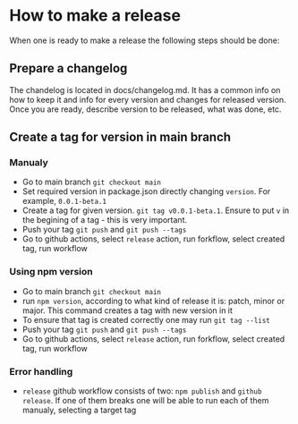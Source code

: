 # How to make a release

When one is ready to make a release the following steps should be done:

## Prepare a changelog

The chandelog is located in docs/changelog.md. It has a common info on how to keep it and info for every version and changes for released version. Once you are ready, describe version to be released, what was done, etc.

## Create a tag for version in main branch

### Manualy

- Go to main branch `git checkout main`
- Set required version in package.json directly changing `version`. For example, `0.0.1-beta.1`
- Create a tag for given version. `git tag v0.0.1-beta.1`. Ensure to put `v` in the begining of a tag - this is very important.
- Push your tag `git push` and `git push --tags`
- Go to github actions, select `release` action, run forkflow, select created tag, run workflow

### Using npm version

- Go to main branch `git checkout main`
- run `npm version`, according to what kind of release it is: patch, minor or major. This command creates a tag with new version in it
- To ensure that tag is created correctly one may run `git tag --list`
- Push your tag `git push` and `git push --tags`
- Go to github actions, select `release` action, run forkflow, select created tag, run workflow

### Error handling

- `release` github workflow consists of two: `npm publish` and `github release`. If one of them breaks one will be able to run each of them manualy, selecting a target tag

